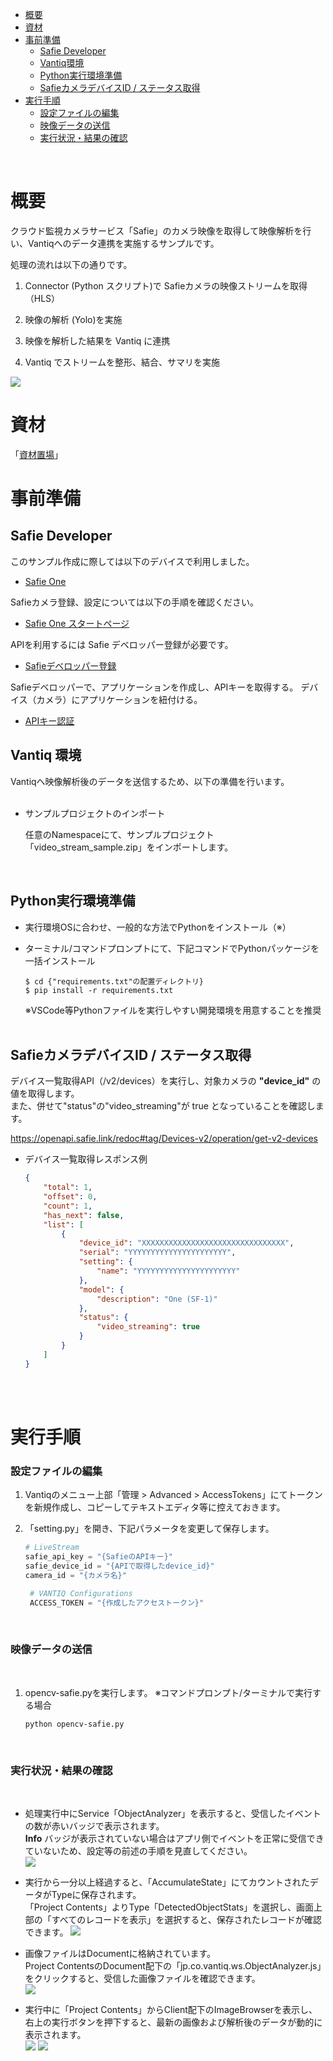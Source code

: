 - [概要](#概要)
- [資材](#資材)
- [事前準備](#事前準備)
  - [Safie Developer](#safie-developer)
  - [Vantiq環境](#vantiq環境)
  - [Python実行環境準備](#python実行環境準備)
  - [SafieカメラデバイスID / ステータス取得](#safieカメラデバイスid--ステータス取得)
- [実行手順](#実行手順)
    - [設定ファイルの編集](#設定ファイルの編集)
    - [映像データの送信](#映像データの送信)
    - [実行状況・結果の確認](#実行状況結果の確認)

<br>

# 概要

クラウド監視カメラサービス「Safie」のカメラ映像を取得して映像解析を行い、Vantiqへのデータ連携を実施するサンプルです。

処理の流れは以下の通りです。

1.  Connector (Python スクリプト)で Safieカメラの映像ストリームを取得（HLS）

1.  映像の解析 (Yolo)を実施

1.  映像を解析した結果を Vantiq に連携

1.  Vantiq でストリームを整形、結合、サマリを実施

![](../../imgs/vantiq-videostream-safie/image1.png)

# 資材
「[資材置場](../conf/videostream-safie)」


# 事前準備

## Safie Developer

このサンプル作成に際しては以下のデバイスで利用しました。
- [Safie One](https://safie.jp/one/)

Safieカメラ登録、設定については以下の手順を確認ください。
- [Safie One スタートページ](https://support.safie.link/hc/ja/articles/4416749420825-Safie-One-%E3%82%B9%E3%82%BF%E3%83%BC%E3%83%88%E3%83%9A%E3%83%BC%E3%82%B8)

APIを利用するには Safie デベロッパー登録が必要です。
- [Safieデベロッパー登録](https://developers.safie.link/tutorial/developers)

Safieデベロッパーで、アプリケーションを作成し、APIキーを取得する。 デバイス（カメラ）にアプリケーションを紐付ける。
- [APIキー認証](https://developers.safie.link/tutorial/api-key)




## Vantiq 環境


Vantiqへ映像解析後のデータを送信するため、以下の準備を行います。
<br><br>
-   サンプルプロジェクトのインポート

    任意のNamespaceにて、サンプルプロジェクト「video_stream_sample.zip」をインポートします。

<br>

## Python実行環境準備

-   実行環境OSに合わせ、一般的な方法でPythonをインストール（※）

-   ターミナル/コマンドプロンプトにて、下記コマンドでPythonパッケージを一括インストール

    ```console
    $ cd {"requirements.txt"の配置ディレクトリ}                       
    $ pip install -r requirements.txt                                  
    ```

    ※VSCode等Pythonファイルを実行しやすい開発環境を用意することを推奨
<br><br>
## SafieカメラデバイスID / ステータス取得
デバイス一覧取得API（/v2/devices）を実行し、対象カメラの **"device_id"** の値を取得します。<br>
また、併せて"status"の"video_streaming"が true となっていることを確認します。

https://openapi.safie.link/redoc#tag/Devices-v2/operation/get-v2-devices

- デバイス一覧取得レスポンス例
    ```json
    {
        "total": 1,
        "offset": 0,
        "count": 1,
        "has_next": false,
        "list": [
            {
                "device_id": "XXXXXXXXXXXXXXXXXXXXXXXXXXXXXXXX",
                "serial": "YYYYYYYYYYYYYYYYYYYYYY",
                "setting": {
                    "name": "YYYYYYYYYYYYYYYYYYYYYY"
                },
                "model": {
                    "description": "One (SF-1)"
                },
                "status": {
                    "video_streaming": true
                }
            }
        ]
    }
    ```


<br><br>


# 実行手順

### 設定ファイルの編集

1.  Vantiqのメニュー上部「管理 \> Advanced \>
    AccessTokens」にてトークンを新規作成し、コピーしてテキストエディタ等に控えておきます。

2.  「setting.py」を開き、下記パラメータを変更して保存します。

    ```py
    # LiveStream
    safie_api_key = "{SafieのAPIキー}"
    safie_device_id = "{APIで取得したdevice_id}"
    camera_id = "{カメラ名}"                 
    ```
    ```py
     # VANTIQ Configurations
     ACCESS_TOKEN = "{作成したアクセストークン}"                          
    ```
<br>

### 映像データの送信
<br>

1.  opencv-safie.pyを実行します。
    ※コマンドプロンプト/ターミナルで実行する場合
    
    ```console
    python opencv-safie.py
    ```


<br>

### 実行状況・結果の確認
<br>

-   処理実行中にService「ObjectAnalyzer」を表示すると、受信したイベントの数が赤いバッジで表示されます。
    <br>
    **Info**
    バッジが表示されていない場合はアプリ側でイベントを正常に受信できていないため、設定等の前述の手順を見直してください。\
    ![](../../imgs/vantiq-videostream-safie/image16.png)

-   実行から一分以上経過すると、「AccumulateState」にてカウントされたデータがTypeに保存されます。
    <br>
    「Project Contents」よりType「DetectedObjectStats」を選択し、画面上部の「すべてのレコードを表示」を選択すると、保存されたレコードが確認できます。
    ![](../../imgs/vantiq-videostream-safie/image17.png)

-   画像ファイルはDocumentに格納されています。
    <br>
    Project ContentsのDocument配下の「jp.co.vantiq.ws.ObjectAnalyzer.js」をクリックすると、受信した画像ファイルを確認できます。\
    ![](../../imgs/vantiq-videostream-safie/image18.png)

-   実行中に「Project
    Contents」からClient配下のImageBrowserを表示し、右上の実行ボタンを押下すると、最新の画像および解析後のデータが動的に表示されます。\
    ![](../../imgs/vantiq-videostream-safie/image19.png)
    ![](../../imgs/vantiq-videostream-safie/image20.png)

<br>

